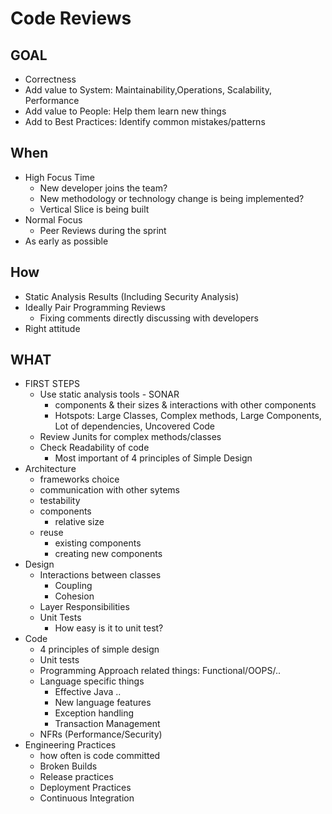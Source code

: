 # Code Reviews

## GOAL
- Correctness
- Add value to System: Maintainability,Operations, Scalability, Performance
- Add value to People: Help them learn new things
- Add to Best Practices: Identify common mistakes/patterns

## When
- High Focus Time
  - New developer joins the team?
  - New methodology or technology change is being implemented?
  - Vertical Slice is being built
- Normal Focus
  - Peer Reviews during the sprint
- As early as possible

## How
- Static Analysis Results (Including Security Analysis)
- Ideally Pair Programming Reviews
  - Fixing comments directly discussing with developers
- Right attitude

## WHAT

- FIRST STEPS
  - Use static analysis tools - SONAR
    - components & their sizes & interactions with other components
    - Hotspots: Large Classes, Complex methods, Large Components, Lot of dependencies, Uncovered Code
  - Review Junits for  complex methods/classes
  - Check Readability of code
    - Most important of 4 principles of Simple Design
- Architecture
  - frameworks choice
  - communication with other sytems
  - testability
  - components
    - relative size
  - reuse
    - existing components
    - creating new components
- Design
  - Interactions between classes
    - Coupling
    - Cohesion
  - Layer Responsibilities
  - Unit Tests
    - How easy is it to unit test?
- Code
  - 4 principles of simple design
  - Unit tests
  - Programming Approach related things: Functional/OOPS/..
  - Language specific things
  	- Effective Java ..
  	- New language features
  	- Exception handling
    - Transaction Management
  - NFRs (Performance/Security)
- Engineering Practices
  - how often is code committed
  - Broken Builds
  - Release practices
  - Deployment Practices
  - Continuous Integration
